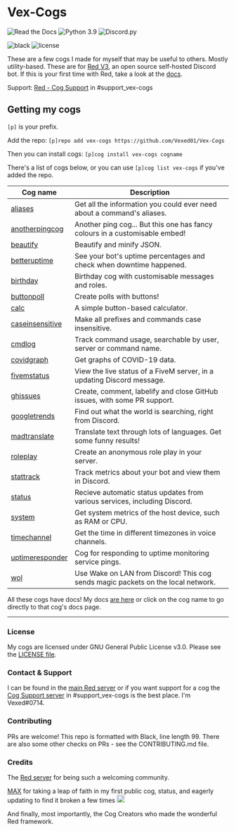 # Vex-Cogs

![Read the Docs](https://img.shields.io/readthedocs/vex-cogs?style=for-the-badge)
![Python 3.9](https://img.shields.io/badge/python-v3.9-blue?style=for-the-badge)
![Discord.py](https://img.shields.io/badge/discord-py-blue?style=for-the-badge)

![black](https://img.shields.io/badge/style-black-000000?style=for-the-badge&?link=https://github.com/psf/black)
![license](https://img.shields.io/github/license/Vexed01/Vex-Cogs?style=for-the-badge)

These are a few cogs I made for myself that may be useful to others. Mostly utility-based.
These are for [Red V3](https://github.com/Cog-Creators/Red-DiscordBot/), an open source self-hosted Discord bot. If this is your first time with Red,
take a look at the [docs](https://docs.discord.red).

Support: [Red - Cog Support](https://discord.gg/GD43Nb9H86) in #support_vex-cogs

## Getting my cogs

`[p]` is your prefix.

Add the repo: `[p]repo add vex-cogs https://github.com/Vexed01/Vex-Cogs`

Then you can install cogs: `[p]cog install vex-cogs cogname`

There's a list of cogs below, or you can use `[p]cog list vex-cogs` if you've added the repo.

| Cog name | Description |
| --- | --- |
| [aliases](https://go.vexcodes.com/c/aliases) | Get all the information you could ever need about a command's aliases. |
| [anotherpingcog](https://go.vexcodes.com/c/anotherpingcog) | Another ping cog... But this one has fancy colours in a customisable embed! |
| [beautify](https://go.vexcodes.com/c/beautify) | Beautify and minify JSON. |
| [betteruptime](https://go.vexcodes.com/c/betteruptime) | See your bot's uptime percentages and check when downtime happened. |
| [birthday](https://go.vexcodes.com/c/birthday) | Birthday cog with customisable messages and roles. |
| [buttonpoll](https://go.vexcodes.com/c/buttonpoll) | Create polls with buttons! |
| [calc](https://go.vexcodes.com/c/calc) | A simple button-based calculator. |
| [caseinsensitive](https://go.vexcodes.com/c/caseinsensitive) | Make all prefixes and commands case insensitive. |
| [cmdlog](https://go.vexcodes.com/c/cmdlog) | Track command usage, searchable by user, server or command name. |
| [covidgraph](https://go.vexcodes.com/c/covidgraph) | Get graphs of COVID-19 data. |
| [fivemstatus](https://go.vexcodes.com/c/fivemstatus) | View the live status of a FiveM server, in a updating Discord message. |
| [ghissues](https://go.vexcodes.com/c/ghissues) | Create, comment, labelify and close GitHub issues, with some PR support. |
| [googletrends](https://go.vexcodes.com/c/googletrends) | Find out what the world is searching, right from Discord. |
| [madtranslate](https://go.vexcodes.com/c/madtranslate) | Translate text through lots of languages. Get some funny results! |
| [roleplay](https://go.vexcodes.com/c/roleplay) | Create an anonymous role play in your server. |
| [stattrack](https://go.vexcodes.com/c/stattrack) | Track metrics about your bot and view them in Discord. |
| [status](https://go.vexcodes.com/c/status) | Recieve automatic status updates from various services, including Discord. |
| [system](https://go.vexcodes.com/c/system) | Get system metrics of the host device, such as RAM or CPU. |
| [timechannel](https://go.vexcodes.com/c/timechannel) | Get the time in different timezones in voice channels. |
| [uptimeresponder](https://go.vexcodes.com/c/uptimeresponder) | Cog for responding to uptime monitoring service pings. |
| [wol](https://go.vexcodes.com/c/wol) | Use Wake on LAN from Discord! This cog sends magic packets on the local network.

All these cogs have docs! My docs [are here](https://cogdocs.vexcodes.com/en/latest) or click on the cog name to go directly to that cog's docs page.

---

### License

My cogs are licensed under GNU General Public License v3.0. Please see the [LICENSE file](LICENSE).

### Contact & Support

I can be found in the [main Red server](https://discord.gg/red) or if you want support for a cog the [Cog Support server](https://discord.gg/GD43Nb9H86) in #support_vex-cogs is the best place. I'm Vexed#0714.

### Contributing

PRs are welcome! This repo is formatted with Black, line length 99. There are also some other checks on PRs - see the CONTRIBUTING.md file.

### Credits

The [Red server](https://discord.gg/red) for being such a welcoming community.

[MAX](https://github.com/maxbooiii) for taking a leap of faith in my first public cog, status, and eagerly updating to find it broken a few times
<img src="https://media.discordapp.net/attachments/133251234164375552/813322657185136650/aha.png" alt="aha" width="18" height="18">

And finally, most importantly, the Cog Creators who made the wonderful Red framework.
